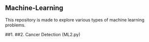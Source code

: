 ## Machine-Learning

This repository is made to explore various types of machine learning problems.

##1.
##2. Cancer Detection (ML2.py)
